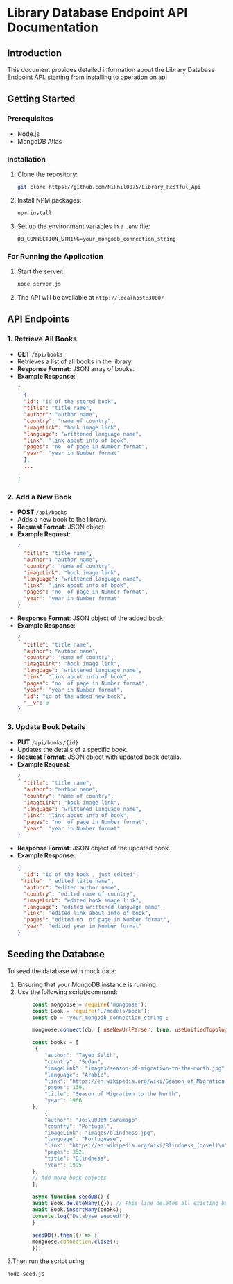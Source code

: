 
# Library Database Endpoint API Documentation

## Introduction

This document provides detailed information about the Library Database Endpoint API. starting from installing to operation on api 

## Getting Started

### Prerequisites

- Node.js
- MongoDB Atlas 

### Installation

1. Clone the repository:
   ```sh
   git clone https://github.com/Nikhil0075/Library_Restful_Api
   ```

2. Install NPM packages:
   ```sh
   npm install
   ```

3. Set up the environment variables in a `.env` file:
   ```
   DB_CONNECTION_STRING=your_mongodb_connection_string
   ```

### For Running the Application

1. Start the server:
   ```sh
   node server.js
   ```

2. The API will be available at `http://localhost:3000/`

## API Endpoints

### 1. Retrieve All Books

- **GET** `/api/books`
- Retrieves a list of all books in the library.
- **Response Format**: JSON array of books.
- **Example Response**:
  ```json
  [
    {
    "id": "id of the stored book",
    "title": "title name",
    "author": "author name",
    "country": "name of country",
    "imageLink": "book image link",
    "language": "writtened language name",
    "link": "link about info of book",
    "pages": "no  of page in Number format",
    "year": "year in Number format"
    },
    ...
    
  ]
  ```

### 2. Add a New Book

- **POST** `/api/books`
- Adds a new book to the library.
- **Request Format**: JSON object.
- **Example Request**:
  ```json
  {
    "title": "title name",
    "author": "author name",
    "country": "name of country",
    "imageLink": "book image link",
    "language": "writtened language name",
    "link": "link about info of book",
    "pages": "no  of page in Number format",
    "year": "year in Number format"
  }
  ```
- **Response Format**: JSON object of the added book.
- **Example Response**:
  ```json
  {
    "title": "title name",
    "author": "author name",
    "country": "name of country",
    "imageLink": "book image link",
    "language": "writtened language name",
    "link": "link about info of book",
    "pages": "no  of page in Number format",
    "year": "year in Number format",
    "id": "id of the added new book",
    "__v": 0
  }
  ```

### 3. Update Book Details

- **PUT** `/api/books/{id}`
- Updates the details of a specific book.
- **Request Format**: JSON object with updated book details.
- **Example Request**:
  ```json
  {
    "title": "title name",
    "author": "author name",
    "country": "name of country",
    "imageLink": "book image link",
    "language": "writtened language name",
    "link": "link about info of book",
    "pages": "no  of page in Number format",
    "year": "year in Number format"
  }
  ```
- **Response Format**: JSON object of the updated book.
- **Example Response**:
  ```json
  {
    "id": "id of the book , just edited",
   "title": " edited title name",
    "author": "edited author name",
    "country": "edited name of country",
    "imageLink": "edited book image link",
    "language": "edited writtened language name",
    "link": "edited link about info of book",
    "pages": "edited no  of page in Number format",
    "year": "edited year in Number format"
  }
  ```

## Seeding the Database

To seed the database with mock data:

1. Ensuring that your MongoDB instance is running.
2. Use the following script/command: 
```javascript
        const mongoose = require('mongoose');
        const Book = require('./models/book');
        const db = 'your_mongodb_connection_string';

        mongoose.connect(db, { useNewUrlParser: true, useUnifiedTopology: true });

        const books = [
         {
            "author": "Tayeb Salih",
            "country": "Sudan",
            "imageLink": "images/season-of-migration-to-the-north.jpg",
            "language": "Arabic",
            "link": "https://en.wikipedia.org/wiki/Season_of_Migration_to_the_North\n",
            "pages": 139,
            "title": "Season of Migration to the North",
            "year": 1966
        },
            {
            "author": "Jos\u00e9 Saramago",
            "country": "Portugal",
            "imageLink": "images/blindness.jpg",
            "language": "Portuguese",
            "link": "https://en.wikipedia.org/wiki/Blindness_(novel)\n",
            "pages": 352,
            "title": "Blindness",
            "year": 1995
        },
        // Add more book objects
        ];

        async function seedDB() {
        await Book.deleteMany({}); // This line deletes all existing books at initial stage
        await Book.insertMany(books);
        console.log("Database seeded!");
        }

        seedDB().then(() => {
        mongoose.connection.close();
        });

```
3.Then run the script using
```sh
node seed.js
```



